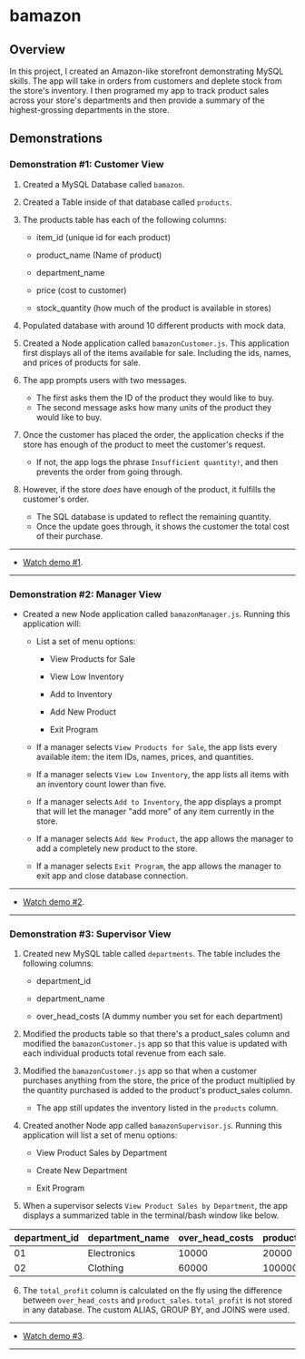 # bamazon

## Overview

In this project, I created an Amazon-like storefront demonstrating MySQL skills. The app will take in orders from customers and deplete stock from the store's inventory. I then programed my app to track product sales across your store's departments and then provide a summary of the highest-grossing departments in the store.

## Demonstrations

### Demonstration #1: Customer View

1. Created a MySQL Database called `bamazon`.

2. Created a Table inside of that database called `products`.

3. The products table has each of the following columns:

   * item_id (unique id for each product)

   * product_name (Name of product)

   * department_name

   * price (cost to customer)

   * stock_quantity (how much of the product is available in stores)

4. Populated database with around 10 different products with mock data.

5. Created a Node application called `bamazonCustomer.js`. This application first displays all of the items available for sale. Including the ids, names, and prices of products for sale.

6. The app prompts users with two messages.

   * The first asks them the ID of the product they would like to buy.
   * The second message asks how many units of the product they would like to buy.

7. Once the customer has placed the order, the application checks if the store has enough of the product to meet the customer's request.

   * If not, the app logs the phrase `Insufficient quantity!`, and then prevents the order from going through.

8. However, if the store _does_ have enough of the product, it fulfills the customer's order.
   * The SQL database is updated to reflect the remaining quantity.
   * Once the update goes through, it shows the customer the total cost of their purchase.

- - -

* [Watch demo #1](/bamazon-customer.mov).

- - -

### Demonstration #2: Manager View

* Created a new Node application called `bamazonManager.js`. Running this application will:

  * List a set of menu options:

    * View Products for Sale
    
    * View Low Inventory
    
    * Add to Inventory
    
    * Add New Product

    * Exit Program

  * If a manager selects `View Products for Sale`, the app lists every available item: the item IDs, names, prices, and quantities.

  * If a manager selects `View Low Inventory`, the app lists all items with an inventory count lower than five.

  * If a manager selects `Add to Inventory`, the app displays a prompt that will let the manager "add more" of any item currently in the store.

  * If a manager selects `Add New Product`, the app allows the manager to add a completely new product to the store.

  * If a manager selects `Exit Program`, the app allows the manager to exit app and close database connection.

- - -

* [Watch demo #2](/bamazon-manager.mov).

- - -

### Demonstration #3: Supervisor View

1. Created new MySQL table called `departments`. The table includes the following columns:

   * department_id

   * department_name

   * over_head_costs (A dummy number you set for each department)

2. Modified the products table so that there's a product_sales column and modified the `bamazonCustomer.js` app so that this value is updated with each individual products total revenue from each sale.

3. Modified the `bamazonCustomer.js` app so that when a customer purchases anything from the store, the price of the product multiplied by the quantity purchased is added to the product's product_sales column.

   * The app still updates the inventory listed in the `products` column.

4. Created another Node app called `bamazonSupervisor.js`. Running this application will list a set of menu options:

   * View Product Sales by Department
   
   * Create New Department

   * Exit Program

5. When a supervisor selects `View Product Sales by Department`, the app displays a summarized table in the terminal/bash window like below.

| department_id | department_name | over_head_costs | product_sales | total_profit |
| ------------- | --------------- | --------------- | ------------- | ------------ |
| 01            | Electronics     | 10000           | 20000         | 10000        |
| 02            | Clothing        | 60000           | 100000        | 40000        |

6. The `total_profit` column is calculated on the fly using the difference between `over_head_costs` and `product_sales`. `total_profit` is not stored in any database. The custom ALIAS, GROUP BY, and JOINS were used.
- - -

* [Watch demo #3](/bamazon-supervisor.mov).

- - -